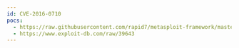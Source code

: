 ```yaml
---
id: CVE-2016-0710
pocs:
  - https://raw.githubusercontent.com/rapid7/metasploit-framework/master/modules/exploits/multi/http/apache_jetspeed_file_upload.rb
  - https://www.exploit-db.com/raw/39643
---
```

